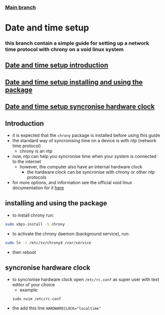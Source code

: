 ### [Main branch](https://github.com/P-OEM/P-OEM-s-void-setup)

# Date and time setup

### this branch contain a simple guide for setting up a network time protocol with chrony on a void linux system

## [Date and time setup introduction](#introduction)
## [Date and time setup installing and using the package](#installing-and-using-the-package)
## [Date and time setup syncronise hardware clock](#syncronise-hardware-clock)

## Introduction
* it is expected that the `chrony` package is installed before using this guide
* the standard way of syncronising time on a device is with ntp (network time protocol)
    * chrony is an ntp
* now, ntp can help you syncronise time when your system is connected to the internet
    * however, the computer also have an internal hardware clock
        * the hardware clock can be syncronise with chrony or other ntp protocols
* for more options, and information see the official void linux documentation for it [here](https://docs.voidlinux.org/config/date-time.html)

## installing and using the package
* to install chrony run:
```sh
sudo xbps-install -S chrony 
```
* to activate the chrony daemon (background service), run:
```sh
sudo ln -s /etc/sv/chronyd /var/service
```
* then reboot

## syncronise hardware clock
* to syncronise hardware clock open `/etc/rc.conf` as super user with text editor of your choice
    * example:
    ```
    sudo nvim /etc/rc.conf
    ```
* the add this line
`HARDWARECLOCK="localtime"`
